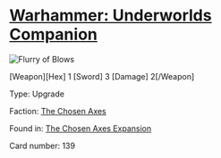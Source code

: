 # [Warhammer: Underworlds Companion](https://guidokessels.github.io/wh-underworlds)

  

![Flurry of Blows](https://warhammerunderworlds.com/wp-content/uploads/sites/6/2018/02/139_ENG.png)

[Weapon][Hex] 1 [Sword] 3 [Damage] 2[/Weapon]

Type: Upgrade

Faction: [The Chosen Axes](https://guidokessels.github.io/wh-underworlds/factions/the-chosen-axes.md)

Found in: [The Chosen Axes Expansion](https://guidokessels.github.io/wh-underworlds/locations/the-chosen-axes-expansion.md)

Card number: 139
